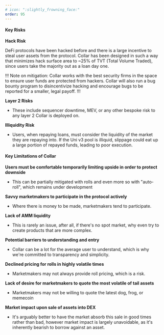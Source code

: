 ```yaml
---
# icon: ":slightly_frowning_face:"
order: 95
---
```


#### Key Risks

**Hack Risk**

DeFi protocols have been hacked before and there is a large incentive to steal user assets from the protocol. Collar has been designed in such a way that minimizes hack surface area to ~25% of TVT (Total Volume Traded), since users take the majority out as a loan day one.

!!!
Note on mitigation: Collar works with the best security firms in the space to ensure user funds are protected from hackers. Collar will also run a bug bounty program to disincentivize hacking and encourage bugs to be reported for a smaller, legal payoff.
!!!

**Layer 2 Risks**

- These include sequencer downtime, MEV, or any other bespoke risk to any layer 2 Collar is deployed on.

**Illiquidity Risk**

- Users, when repaying loans, must consider the liquidity of the market they are repaying into. If the Uni v3 pool is illiquid, slippage could eat up a large portion of repayed funds, leading to poor execution.

#### Key Limitations of Collar

**Users must be comfortable temporarily limiting upside in order to protect downside**

- This can be partially mitigated with rolls and even more so with "auto-roll", which remains under development

**Savvy marketmakers to participate in the protocol actively**

- Where there is money to be made, marketmakers tend to participate.

**Lack of AMM liquidity**

- This is rarely an issue, after all, if there's no spot market, why even try to create products that are more complex.

**Potential barriers to understanding and entry**

- Collar can be a lot for the average user to understand, which is why we're committed to transparency and simplicity.

**Declined pricing for rolls in highly volatile times**

- Marketmakers may not always provide roll pricing, which is a risk.

**Lack of desire for marketmakers to quote the most volatile of tail assets**

- Marketmakers may not be willing to quote the latest dog, frog, or memecoin

**Market impact upon sale of assets into DEX**

- It's arguably better to have the market absorb this sale in good times rather than bad, however market impact is largely unavoidable, as it's inherently bearish to borrow against an asset.
